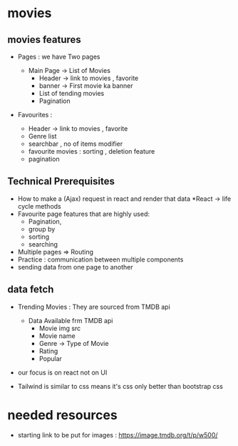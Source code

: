 # movies
## movies features 

* Pages : we have Two pages 
    * Main Page -> List of Movies 
        * Header ->  link to movies , favorite
        * banner -> First movie ka banner 
        * List of tending movies 
        * Pagination

* Favourites : 
    * Header -> link to movies , favorite
    * Genre list
    * searchbar , no of items modifier
    * favourite movies : sorting , deletion feature
    * pagination


## Technical Prerequisites 
* How to make a (Ajax) request in react and render that data
    *React -> life cycle methods 
* Favourite page features that are highly used:
    * Pagination,
    * group by
    * sorting 
    * searching
* Multiple pages => Routing 
* Practice : communication between multiple components 
* sending data from one page to another

## data fetch
* Trending Movies : They are sourced from TMDB api 
    * Data Available frm TMDB api 
        * Movie img src
        * Movie name
        * Genre -> Type of Movie
        * Rating 
        * Popular


* our focus is on react not on UI
* Tailwind is similar to css means it's css only better than bootstrap css

# needed resources
* starting link to be put for images : https://image.tmdb.org/t/p/w500/
